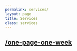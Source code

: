 ```yaml
---
permalink: services/
layout: page
title: Services
class: services
---
```



## [/one-page-one-week](/one-page-one-week)
